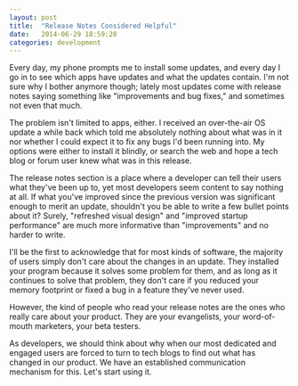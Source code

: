 ```yaml
---
layout: post
title:  "Release Notes Considered Helpful"
date:   2014-06-29 18:59:20
categories: development
---
```


Every day, my phone prompts me to install some updates, and every day I go in to see which apps have updates and what the updates contain. I'm not sure why I bother anymore though; lately most updates come with release notes saying something like "improvements and bug fixes," and sometimes not even that much.

The problem isn't limited to apps, either. I received an over-the-air OS update a while back which told me absolutely nothing about what was in it nor whether I could expect it to fix any bugs I'd been running into. My options were either to install it blindly, or search the web and hope a tech blog or forum user knew what was in this release.

The release notes section is a place where a developer can tell their users what they've been up to, yet most developers seem content to say nothing at all. If what you've improved since the previous version was significant enough to merit an update, shouldn't you be able to write a few bullet points about it? Surely, "refreshed visual design" and "improved startup performance" are much more informative than "improvements" and no harder to write.

I'll be the first to acknowledge that for most kinds of software, the majority of users simply don't care about the changes in an update. They installed your program because it solves some problem for them, and as long as it continues to solve that problem, they don't care if you reduced your memory footprint or fixed a bug in a feature they've never used.

However, the kind of people who read your release notes are the ones who really care about your product. They are your evangelists, your word-of-mouth marketers, your beta testers.

As developers, we should think about why when our most dedicated and engaged users are forced to turn to tech blogs to find out what has changed in our product. We have an established communication mechanism for this. Let's start using it.
